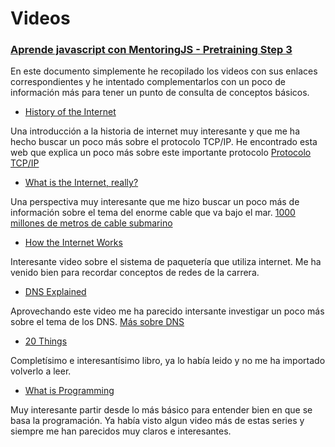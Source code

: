 # Videos 

### [Aprende javascript con MentoringJS - Pretraining Step 3](http://mentoringjs.com)

En este documento simplemente he recopilado los videos con sus enlaces correspondientes y he intentado complementarlos con un poco de información más para tener un punto de consulta de conceptos básicos.

- [History of the Internet](https://www.youtube.com/watch?v=9hIQjrMHTv4)

Una introducción a la historia de internet muy interesante y que me ha hecho buscar un poco más sobre el protocolo TCP/IP. 
He encontrado esta web que explica un poco más sobre este importante protocolo
[Protocolo TCP/IP](http://www.thegeekstuff.com/2011/11/tcp-ip-fundamentals/)

- [What is the Internet, really?](https://www.youtube.com/watch?v=XE_FPEFpHt4)

Una perspectiva muy interesante que me hizo buscar un poco más de información sobre el tema del enorme cable que va bajo el mar.
[1000 millones de metros de cable submarino](https://www.xataka.com/historia-tecnologica/1-000-millones-de-metros-de-cable-submarino-son-los-responsables-de-que-tengas-internet-en-casa)

- [How the Internet Works](https://www.youtube.com/watch?v=7_LPdttKXPc)

Interesante video sobre el sistema de paquetería que utiliza internet. Me ha venido bien para recordar conceptos de redes de la carrera.

- [DNS Explained](https://www.youtube.com/watch?v=72snZctFFtA)

Aprovechando este video me ha parecido intersante investigar un poco más sobre el tema de los DNS.
[Más sobre DNS](https://www.xatakamovil.com/conectividad/como-funciona-internet-dns)

- [20 Things](http://www.20thingsilearned.com/en-US/plugins/2)

Completísimo e interesantísimo libro, ya lo había leido y no me ha importado volverlo a leer.

- [What is Programming](https://www.lynda.com/Developer-Programming-Foundations-tutorials/What-programming/83603/90430-4.html)

Muy interesante partir desde lo más básico para entender bien en que se basa la programación. Ya había visto algun video más de estas series y siempre me han parecidos muy claros e interesantes.
